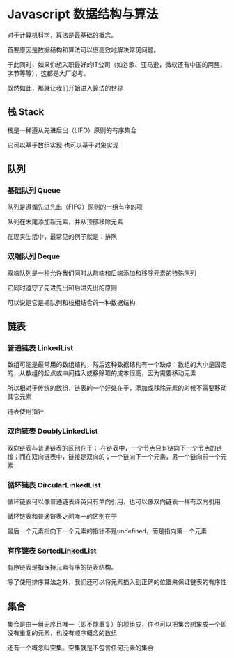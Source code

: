 # Javascript 数据结构与算法

对于计算机科学，算法是最基础的概念。

首要原因是数据结构和算法可以很高效地解决常见问题。

于此同时，如果你想入职最好的IT公司（如谷歌、亚马逊，微软还有中国的阿里、字节等等），这都是大厂必考。

既然如此，那就让我们开始进入算法的世界

## 栈 Stack

栈是一种遵从先进后出（LIFO）原则的有序集合

它可以基于数组实现 也可以基于对象实现

## 队列

### 基础队列 Queue

队列是遵循先进先出（FIFO）原则的一组有序的项

队列在末尾添加新元素，并从顶部移除元素

在现实生活中，最常见的例子就是：排队

### 双端队列 Deque

双端队列是一种允许我们同时从前端和后端添加和移除元素的特殊队列

它同时遵守了先进先出和后进先出的原则

可以说是它是把队列和栈相结合的一种数据结构

## 链表

### 普通链表 LinkedList

数组可能是最常用的数组结构，然后这种数据结构有一个缺点：数组的大小是固定的，从数组的起点或中间插入或移除项的成本很高，因为需要移动元素

所以相对于传统的数组，链表的一个好处在于，添加或移除元素的时候不需要移动其它元素

链表使用指针

### 双向链表 DoublyLinkedList

双向链表与普通链表的区别在于：
在链表中，一个节点只有链向下一个节点的链接；而在双向链表中，链接是双向的；一个链向下一个元素，另一个链向前一个元素

### 循环链表 CircularLinkedList

循环链表可以像普通链表译英只有单向引用，也可以像双向链表一样有双向引用

循环链表和普通链表之间唯一的区别在于

最后一个元素指向下一个元素的指针不是undefined，而是指向第一个元素

### 有序链表 SortedLinkedList 

有序链表是指保持元素有序的链表结构。

除了使用排序算法之外，我们还可以将元素插入到正确的位置来保证链表的有序性

## 集合

集合是由一组无序且唯一（即不能重复）的项组成，你也可以把集合想象成一个即没有重复的元素，也没有顺序概念的数组

还有一个概念叫空集。空集就是不包含任何元素的集合

